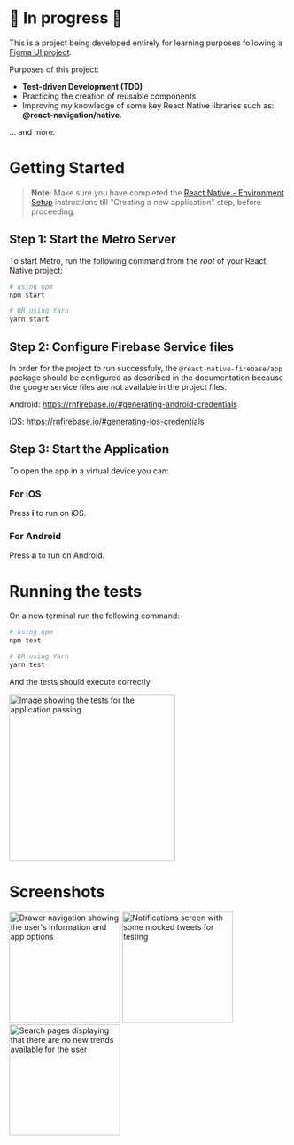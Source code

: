 # 🚧 In progress 🚧

This is a project being developed entirely for learning purposes following a [Figma UI project](https://www.figma.com/community/file/874600772514053297).

Purposes of this project:

- **Test-driven Development (TDD)**
- Practicing the creation of reusable components.
- Improving my knowledge of some key React Native libraries such as: **@react-navigation/native**.

... and more.

# Getting Started

> **Note**: Make sure you have completed the [React Native - Environment Setup](https://reactnative.dev/docs/environment-setup) instructions till "Creating a new application" step, before proceeding.

## Step 1: Start the Metro Server

To start Metro, run the following command from the _root_ of your React Native project:

```bash
# using npm
npm start

# OR using Yarn
yarn start
```

## Step 2: Configure Firebase Service files

In order for the project to run successfuly, the `@react-native-firebase/app` package should be configured as described in the documentation because the google service files are not available in the project files.

Android: https://rnfirebase.io/#generating-android-credentials

iOS: https://rnfirebase.io/#generating-ios-credentials

## Step 3: Start the Application

To open the app in a virtual device you can:

### For iOS

Press **i** to run on iOS.

### For Android

Press **a** to run on Android.

# Running the tests

On a new terminal run the following command:

```bash
# using npm
npm test

# OR using Yarn
yarn test
```

And the tests should execute correctly

<img alt="Image showing the tests for the application passing" src="https://i.imgur.com/NOinYUk.png" style="height: auto; width: 300px">

# Screenshots

<div style="flex-direction: row">
   <img alt="Drawer navigation showing the user's information and app options" src="https://i.imgur.com/hgRsnkv.png" style="height: auto; width: 200px">
   <img alt="Notifications screen with some mocked tweets for testing" src="https://i.imgur.com/NxZNKsl.png" style="height: auto; width: 200px">
   <img alt="Search pages displaying that there are no new trends available for the user" src="https://i.imgur.com/567GmA0.png" style="height: auto; width: 200px">
</div>
